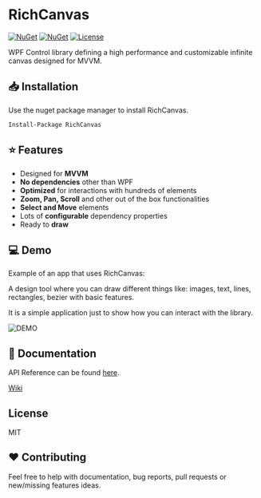 # RichCanvas
[![NuGet](https://img.shields.io/nuget/v/RichCanvas?style=for-the-badge&logo=nuget&label=release)](https://www.nuget.org/packages/RichCanvas/)
[![NuGet](https://img.shields.io/nuget/dt/RichCanvas?label=downloads&style=for-the-badge&logo=nuget)](https://www.nuget.org/packages/RichCanvas/)
[![License](https://img.shields.io/github/license/mircea21S/RichCanvas?style=for-the-badge)](https://github.com/mircea21S/RichCanvas/blob/main/LICENSE)

WPF Control library defining a high performance and customizable infinite canvas designed for MVVM.

## 📥 Installation
Use the nuget package manager to install RichCanvas.

```
Install-Package RichCanvas
```

## ⭐ Features

- Designed for **MVVM**
- **No dependencies** other than WPF
- **Optimized** for interactions with hundreds of elements
- **Zoom, Pan, Scroll** and other out of the box functionalities
- **Select and Move** elements
- Lots of **configurable** dependency properties
- Ready to **draw**

## 💻 Demo

Example of an app that uses RichCanvas:

A design tool where you can draw different things like: images, text, lines, rectangles, bezier with basic features.

It is a simple application just to show how you can interact with the library.

![DEMO](https://github.com/mircea21S/RichCanvas/blob/main/assets/DemoAnimation.gif)

## 📝 Documentation

API Reference can be found [here](https://github.com/mircea21S/RichCanvas/wiki/API).

[Wiki](https://github.com/mircea21S/RichCanvas/wiki)

## License

MIT

## ❤ Contributing

Feel free to help with documentation, bug reports, pull requests or new/missing features ideas.

